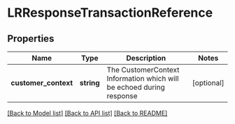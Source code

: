 # LRResponseTransactionReference

## Properties
Name | Type | Description | Notes
------------ | ------------- | ------------- | -------------
**customer_context** | **string** | The CustomerContext Information which will be echoed during response | [optional] 

[[Back to Model list]](../../README.md#documentation-for-models) [[Back to API list]](../../README.md#documentation-for-api-endpoints) [[Back to README]](../../README.md)

